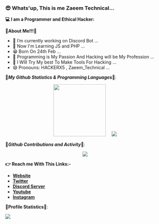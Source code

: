 ### 😎 Whats'up, This is me Zaeem Technical...

**💻 I am a Programmer and Ethical Hacker:**


**🌟About Me!!!🌟**

- 🔭 I’m currently working on Discord Bot ...
- 🌱 Now I'm Learning JS and PHP ...
- 😁 Born On 24th Feb ...
- 🤔 Programming is My Passion And Hacking will be My Profession ...
- 💬 I WIll Try My best To Make Tools For Hacking  ...
- 😄 Pronouns: HACKERX5 , Zaeem_Technical ...


🌟***My Github Statistics & Programming Languages***🌟: 

<p align="center"><a href="https://github.com/Zaeem20">
<img height="165" src="https://github-readme-stats.vercel.app/api?username=Zaeem20&show_icons=true&title_color=7bff00&icon_color=bb2acf&text_color=daf7dc&bg_color=151515"/></a>
&nbsp;&nbsp;&nbsp;
<a href="https://github.com/Zaeem20"><img src="https://github-readme-stats.vercel.app/api/top-langs/?username=Zaeem20&amp;layout=compact&amp;theme=react&amp;hide_border=true" />
</a></p>

🌟***Github Contributions and Activity***🌟:
<p align="center">
<img src="https://github-readme-streak-stats.herokuapp.com/?user=Zaeem20&theme=chartreuse-dark"/>
</p>

**👉 Reach me With This Links:-**

- [**Website**](https://www.zaeemtechnical.ml)
- [**Twitter**](https://twitter.com/TechnicalZaeem)
- [**Discord Server**](https://discord.gg/RckwnfQfTT)
- [**Youtube**](https://www.youtube.com/c/ZaeemTechnical)
- [**Instagram**](https://www.instagram.com/zaeem_technical19)

**🌟Profile Statistics🌟**:

<img src="https://komarev.com/ghpvc/?username=Zaeem20&amp;color=blueviolet&amp;style=flat-square">

